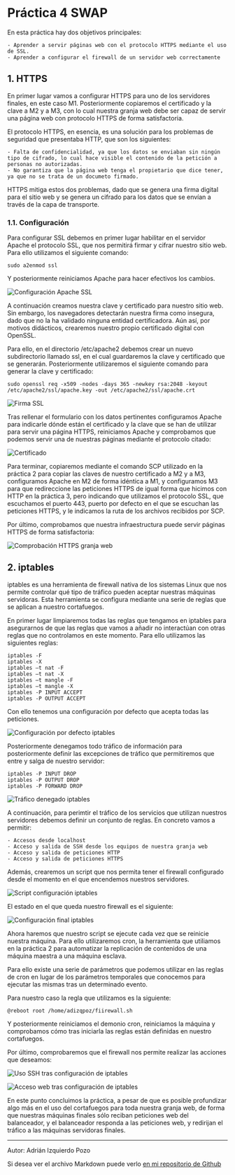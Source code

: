 # Práctica 4 SWAP

En esta práctica hay dos objetivos principales: 

	- Aprender a servir páginas web con el protocolo HTTPS mediante el uso de SSL.
	- Aprender a configurar el firewall de un servidor web correctamente

## 1. HTTPS

En primer lugar vamos a configurar HTTPS para uno de los servidores finales, en este caso M1. Posteriormente copiaremos el certificado y la clave a M2 y a M3, con lo cual nuestra granja web debe ser capaz de servir una página web con protocolo HTTPS de forma satisfactoria.

El protocolo HTTPS, en esencia, es una solución para los problemas de seguridad que presentaba HTTP, que son los siguientes:

	- Falta de confidencialidad, ya que los datos se enviaban sin ningún tipo de cifrado, lo cual hace visible el contenido de la petición a personas no autorizadas.
	- No garantiza que la página web tenga el propietario que dice tener, ya que no se trata de un documeto firmado.
	
HTTPS mitiga estos dos problemas, dado que se genera una firma digital para el sitio web y se genera un cifrado para los datos que se envían a través de la capa de transporte.

### 1.1. Configuración

Para configurar SSL debemos en primer lugar habilitar en el servidor Apache el protocolo SSL, que nos permitirá firmar y cifrar nuestro sitio web. Para ello utilizamos el siguiente comando:

~~~
sudo a2enmod ssl
~~~

Y posteriormente reiniciamos Apache para hacer efectivos los cambios.

![Configuración Apache SSL](https://raw.githubusercontent.com/adizqpoz/SWAP/master/SWAP/practica4/a2enmodcorrecto.png)

A continuación creamos nuestra clave y certificado para nuestro sitio web. Sin embargo, los navegadores detectarán nuestra firma como insegura, dado que no la ha validado ninguna entidad certificadora. Aún así, por motivos didácticos, crearemos nuestro propio certificado digital con OpenSSL.

Para ello, en el directorio /etc/apache2 debemos crear un nuevo subdirectorio llamado ssl, en el cual guardaremos la clave y certificado que se generarán. Posteriormente utilizaremos el siguiente comando para generar la clave y certificado:

~~~
sudo openssl req -x509 -nodes -days 365 -newkey rsa:2048 -keyout /etc/apache2/ssl/apache.key -out /etc/apache2/ssl/apache.crt
~~~

![Firma SSL](https://raw.githubusercontent.com/adizqpoz/SWAP/master/SWAP/practica4/firmassl.png)

Tras rellenar el formulario con los datos pertinentes configuramos Apache para indicarle dónde están el certificado y la clave que se han de utilizar para servir una página HTTPS, reiniciamos Apache y comprobamos que podemos servir una de nuestras páginas mediante el protocolo citado:

![Certificado](https://raw.githubusercontent.com/adizqpoz/SWAP/master/SWAP/practica4/certificado.png)

Para terminar, copiaremos mediante el comando SCP utilizado en la práctica 2 para copiar las claves de nuestro certificado a M2 y a M3, configuramos Apache en M2 de forma idéntica a M1, y configuramos M3 para que redireccione las peticiones HTTPS de igual forma que hicimos con HTTP en la práctica 3, pero indicando que utilizamos el protocolo SSL, que escuchamos el puerto 443, puerto por defecto en el que se escuchan las peticiones HTTPS, y le indicamos la ruta de los archivos recibidos por SCP.

Por último, comprobamos que nuestra infraestructura puede servir páginas HTTPS de forma satisfactoria:

![Comprobación HTTPS granja web](https://raw.githubusercontent.com/adizqpoz/SWAP/master/SWAP/practica4/sshtodos.png)

## 2. iptables

iptables es una herramienta de firewall nativa de los sistemas Linux que nos permite controlar qué tipo de tráfico pueden aceptar nuestras máquinas servidoras. Esta herramienta se configura mediante una serie de reglas que se aplican a nuestro cortafuegos.

En primer lugar limpiaremos todas las reglas que tengamos en iptables para asegurarnos de que las reglas que vamos a añadir no interactúan con otras reglas que no controlamos en este momento. Para ello utilizamos las siguientes reglas:

~~~
iptables -F
iptables -X 
iptables –t nat -F
iptables –t nat -X
iptables –t mangle -F
iptables –t mangle -X 
iptables -P INPUT ACCEPT
iptables -P OUTPUT ACCEPT
~~~

Con ello tenemos una configuración por defecto que acepta todas las peticiones.

![Configuración por defecto iptables](https://raw.githubusercontent.com/adizqpoz/SWAP/master/SWAP/practica4/iptableslimpio.png)

Posteriormente denegamos todo tráfico de información para posteriormente definir las excepciones de tráfico que permitiremos que entre y salga de nuestro servidor:

~~~
iptables -P INPUT DROP
iptables -P OUTPUT DROP
iptables -P FORWARD DROP
~~~

![Tráfico denegado iptables](https://raw.githubusercontent.com/adizqpoz/SWAP/master/SWAP/practica4/iptablesbloqueatodo.png)

A continuación, para perimtir el tráfico de los servicios que utilizan nuestros servidores debemos definir un conjunto de reglas. En concreto vamos a permitir:

	- Accesos desde localhost
	- Acceso y salida de SSH desde los equipos de nuestra granja web
	- Acceso y salida de peticiones HTTP
	- Acceso y salida de peticiones HTTPS
	
Además, crearemos un script que nos permita tener el firewall configurado desde el momento en el que encendemos nuestros servidores. 

![Script configuración iptables](https://raw.githubusercontent.com/adizqpoz/SWAP/master/SWAP/practica4/scriptfirewall.png)

El estado en el que queda nuestro firewall es el siguiente:

![Configuración final iptables](https://raw.githubusercontent.com/adizqpoz/SWAP/master/SWAP/practica4/conffirewallfinal.png)

Ahora haremos que nuestro script se ejecute cada vez que se reinicie nuestra máquina. Para ello utilizaremos cron, la herramienta que utiliamos en la práctica 2 para automatizar la replicación de contenidos de una máquina maestra a una máquina esclava.

Para ello existe una serie de parámetros que podemos utilizar en las reglas de cron en lugar de los parámetros temporales que conocemos para ejecutar las mismas tras un determinado evento. 

Para nuestro caso la regla que utilizamos es la siguiente:

~~~
@reboot root /home/adizqpoz/fiirewall.sh
~~~

Y posteriormente reiniciamos el demonio cron, reiniciamos la máquina y comprobamos cómo tras iniciarla las reglas están definidas en nuestro cortafuegos.

Por último, comprobaremos que el firewall nos permite realizar las acciones que deseamos:

![Uso SSH tras configuración de iptables](https://raw.githubusercontent.com/adizqpoz/SWAP/master/SWAP/practica4/sshpostfirewall.png)

![Acceso web tras configuración de iptables](https://raw.githubusercontent.com/adizqpoz/SWAP/master/SWAP/practica4/accesowebpostfirewall.png)

En este punto concluimos la práctica, a pesar de que es posible profundizar algo más en el uso del cortafuegos para toda nuestra granja web, de forma que nuestras máquinas finales sólo reciban peticiones web del balanceador, y el balanceador responda a las peticiones web, y redirijan el tráfico a las máquinas servidoras finales.

***

Autor: Adrián Izquierdo Pozo

Si desea ver el archivo Markdown puede verlo [en mi repositorio de Github](https://github.com/adizqpoz/SWAP/blob/master/SWAP/practica4/practica4.md)
